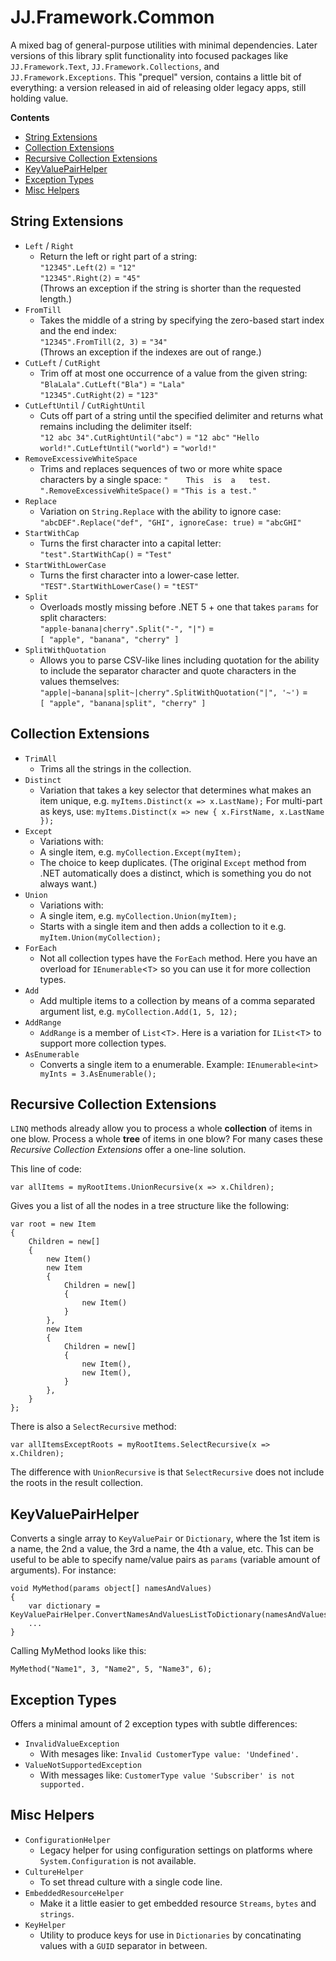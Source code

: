 JJ.Framework.Common
===================

A mixed bag of general-purpose utilities with minimal dependencies. Later versions of this library split functionality into focused packages like `JJ.Framework.Text`, `JJ.Framework.Collections`, and `JJ.Framework.Exceptions`. This "prequel" version, contains a little bit of everything: a version released in aid of releasing older legacy apps, still holding value.

__Contents__

- [String Extensions](#string-extensions)
- [Collection Extensions](#collection-extensions)
- [Recursive Collection Extensions](#recursive-collection-extensions)
- [KeyValuePairHelper](#keyvaluepairhelper)
- [Exception Types](#exception-types)
- [Misc Helpers](#misc-helpers)


String Extensions
-----------------

- `Left` / `Right`
	* Return the left or right part of a string:  
	`"12345".Left(2)` = `"12"`  
	`"12345".Right(2)` = `"45"`  
    (Throws an exception if the string is shorter than the requested length.)
- `FromTill`
	* Takes the middle of a string by specifying the zero-based start index and the end index:  
    `"12345".FromTill(2, 3)` = `"34"`  
    (Throws an exception if the indexes are out of range.)
- `CutLeft` / `CutRight`
	* Trim off at most one occurrence of a value from the given string:  
	`"BlaLala".CutLeft("Bla")` = `"Lala"`  
    `"12345".CutRight(2)` = `"123"`  
- `CutLeftUntil` / `CutRightUntil`
	* Cuts off part of a string until the specified delimiter and returns what remains including the delimiter itself:  
	`"12 abc 34".CutRightUntil("abc")` = `"12 abc"`
	`"Hello world!".CutLeftUntil("world")` = `"world!"`
- `RemoveExcessiveWhiteSpace`
	* Trims and replaces sequences of two or more white space characters by a single space:
	`"    This  is  a   test. ".RemoveExcessiveWhiteSpace()` = `"This is a test."`
- `Replace`
	* Variation on `String.Replace` with the ability to ignore case:  
	`"abcDEF".Replace("def", "GHI", ignoreCase: true)` = `"abcGHI"`
- `StartWithCap`
	* Turns the first character into a capital letter:  
	`"test".StartWithCap()` = `"Test"`
- `StartWithLowerCase`
	* Turns the first character into a lower-case letter.  
    `"TEST".StartWithLowerCase()` = `"tEST"`
- `Split`
    * Overloads mostly missing before .NET 5 + one that takes `params` for split characters:  
    `"apple-banana|cherry".Split("-", "|")` =  
    `[ "apple", "banana", "cherry" ]`
- `SplitWithQuotation`
    * Allows you to parse CSV-like lines including quotation for the ability to include the separator character and quote characters in the values themselves:  
    `"apple|~banana|split~|cherry".SplitWithQuotation("|", '~')` =  
    `[ "apple", "banana|split", "cherry" ]`


Collection Extensions
---------------------

- `TrimAll`
    * Trims all the strings in the collection.
- `Distinct`
    * Variation that takes a key selector that determines what makes an item unique, e.g.
    `myItems.Distinct(x => x.LastName);` For multi-part as keys, use:
    `myItems.Distinct(x => new { x.FirstName, x.LastName });`
- `Except` 
    * Variations with:
    * A single item, e.g. `myCollection.Except(myItem);`
    * The choice to keep duplicates. (The original `Except` method from .NET automatically does a distinct, which is something you do not always want.)
- `Union`
    * Variations with:
    * A single item, e.g. `myCollection.Union(myItem);`
    * Starts with a single item and then adds a collection to it e.g. `myItem.Union(myCollection);`
- `ForEach`
    * Not all collection types have the `ForEach` method. Here you have an overload for `IEnumerable`<`T`> so you can use it for more collection types.
- `Add`
    * Add multiple items to a collection by means of a comma separated argument list, e.g.
    `myCollection.Add(1, 5, 12);`
- `AddRange`
    * `AddRange` is a member of `List`<`T`>. Here is a variation for `IList`<`T`> to support more collection types.
- `AsEnumerable`
    * Converts a single item to a enumerable. Example: `IEnumerable<int> myInts = 3.AsEnumerable();`


Recursive Collection Extensions
-------------------------------

`LINQ` methods already allow you to process a whole __collection__ of items in one blow. Process a whole __tree__ of items in one blow? For many cases these *Recursive Collection Extensions* offer a one-line solution.

This line of code:

    var allItems = myRootItems.UnionRecursive(x => x.Children);

Gives you a list of all the nodes in a tree structure like the following:

    var root = new Item
    {
        Children = new[]
        {
            new Item()
            new Item
            {
                Children = new[]
                {
                    new Item()
                }
            },
            new Item
            {
                Children = new[]
                {
                    new Item(),
                    new Item(),
                }
            },
        }
    };

There is also a `SelectRecursive` method:

    var allItemsExceptRoots = myRootItems.SelectRecursive(x => x.Children);

The difference with `UnionRecursive` is that `SelectRecursive` does not include the roots in the result collection.


KeyValuePairHelper
------------------

Converts a single array to `KeyValuePair` or `Dictionary`, where the 1st item is a name, the 2nd a value, the 3rd a name, the 4th a value, etc. This can be useful to be able to specify name/value pairs as `params` (variable amount of arguments). For instance:

    void MyMethod(params object[] namesAndValues)
    {
        var dictionary = KeyValuePairHelper.ConvertNamesAndValuesListToDictionary(namesAndValues);
        ...
    }

Calling MyMethod  looks like this:

    MyMethod("Name1", 3, "Name2", 5, "Name3", 6);


Exception Types
---------------

Offers a minimal amount of 2 exception types with subtle differences:

- `InvalidValueException`
    - With mesages like:
      `Invalid CustomerType value: 'Undefined'.`
- `ValueNotSupportedException`
    - With messages like:
      `CustomerType value 'Subscriber' is not supported.`


Misc Helpers
------------

- `ConfigurationHelper`
    - Legacy helper for using configuration settings on platforms where `System.Configuration` is not available.
- `CultureHelper`
    - To set thread culture with a single code line.
- `EmbeddedResourceHelper`
    - Make it a little easier to get embedded resource `Streams`, `bytes` and `strings`.
- `KeyHelper`
    - Utility to produce keys for use in `Dictionaries` by concatinating values with a `GUID` separator in between.
